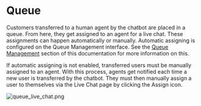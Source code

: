# Queue

Customers transferred to a human agent by the chatbot are placed in a queue. From here, they get assigned to an agent for a live chat. These assignments can happen automatically or manually. Automatic assigning is configured on the Queue Management interface. See the [Queue Management](https://docs.botlhale.xyz/docs/Platform/help-desk/Queue%20Management) section of this documentation for more information on this. 

If automatic assigning is not enabled, transferred users must be manually assigned to an agent. With this process, agents get notified each time a new user is transferred by the chatbot. They must then manually assign a user to themselves via the Live Chat page by clicking the Assign icon.

![queue_live_chat.png](https://stoplight.io/api/v1/projects/cHJqOjU4NzU5/images/mf8zrDUM4ro)

